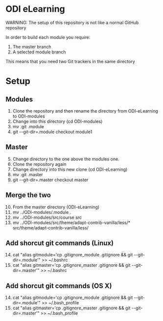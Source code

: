 # ODI eLearning

WARNING: The setup of this repository is not like a normal GitHub repository

In order to build each module you require:

1. The master branch
2. A selected module branch

This means that you need two Git trackers in the same directory

# Setup

## Modules
1. Clone the repository and then rename the directory from ODI-eLearning to ODI-modules
2. Change into this directory (cd ODI-modules)
3. mv .git .module
4. git --git-dir=.module checkout module1

## Master
5. Change directory to the one above the modules one.
6. Clone the repository again
7. Change directory into this new clone (cd ODI-eLearning)
8. mv .git .master
9. git --git-dir=.master checkout master

## Merge the two
10. From the master directory (ODI-eLearning)
11. mv ../ODI-modules/.module .
12. mv ../ODI-modules/src/course src
13. mv ../ODI-modules/src/theme/adapt-contrib-vanilla/less/\* src/theme/adapt-contrib-vanilla/less/

## Add shorcut git commands (Linux)
14. cat "alias gitmodule='cp .gitignore_module .gitignore && git --git-dir=.module'" >> ~/.bashrc
15. cat "alias gitmaster='cp .gitignore_master .gitignore && git --git-dir=.master'" >> ~/.bashrc

## Add shorcut git commands (OS X)
14. cat "alias gitmodule='cp .gitignore_module .gitignore && git --git-dir=.module'" >> ~/.bash_profile
15. cat "alias gitmaster='cp .gitignore_master .gitignore && git --git-dir=.master'" >> ~/.bash_profile
